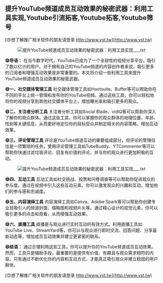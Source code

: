 ## **提升YouTube频道成员互动效果的秘密武器：利用工具实现,Youtube引流拓客,Youtube拓客,Youtube筛号**

[😍想了解推广相关软件的朋友请登录 http://www.vst.tw](http://www.vst.tw)

 <center><img src="https://vst.tw/MP4/tuiguang/png/8.png" alt="提升YouTube频道成员互动效果的秘密武器：利用工具实现___.txt"></center>

**😄导语：**
在当今数字时代，YouTube已成为了一个全球性的视频分享平台，吸引了数以亿计的用户。对于拥有自己的YouTube频道的内容创作者来说，吸引更多的订阅者和增强互动效果是非常重要的。本文将介绍一些利用工具来提升YouTube频道成员互动效果的秘密武器。

**😄一、社交媒体管理工具**
社交媒体管理工具如Hootsuite、Buffer等可以帮助你在不同的平台上统一管理和发布你的YouTube视频。通过这些工具，你可以轻松地将你的视频分享到其他社交媒体平台上，增加曝光率和吸引更多的观众。

**😄二、关注者分析工具**
关注者分析工具如Social Blade、vidIQ等可以帮助你深入了解你的观众群体。通过这些工具，你可以掌握你的观众群体的地理位置、年龄、性别等关键信息，从而更好地定位你的目标受众并制定相关的内容策略，增加互动效果。

**😄三、评论管理工具**
评论是YouTube频道互动的重要组成部分，但评论的管理往往是一项繁琐的任务。使用评论管理工具如TubeBuddy、YTCommenter等可以帮助你快速过滤垃圾评论、回复有价值的评论，并与你的观众进行更加积极的互动。

 <center><img src="https://vst.tw/MP4/tuiguang/png/6.png" alt="提升YouTube频道成员互动效果的秘密武器：利用工具实现___.txt"></center>

**😄四、互动工具**
互动工具如社交挑战、投票和问卷调查等可以帮助你促进观众的参与度。通过在视频中引入这些互动元素，你可以激发观众的兴趣和互动，增加他们的参与感和忠诚度。

**😄五、内容演绎工具**
内容演绎工具如Canva、Adobe Spark等可以帮助你创建专业且吸引人的频道封面、缩略图和视频片头等。通过精心设计的视觉元素，你可以吸引更多的点击和观看，从而增强互动效果。

**😄六、直播工具**
直播是与观众进行实时互动的有效方式。利用直播工具如YouTube Live、StreamYard等，你可以与观众进行即时交流、回答问题、分享最新动态等，增加成员互动效果并建立更紧密的联系。

**😄结语：**
通过合理利用这些工具，你可以提升你的YouTube频道成员互动效果。然而，工具只是辅助手段，最重要的是提供有价值、有趣且与观众需求相符的内容。只有通过不断优化你的内容和互动方式，才能真正吸引观众并建立稳固的用户群体。

[😍想了解推广相关软件的朋友请登录 http://www.vst.tw](http://www.vst.tw)



